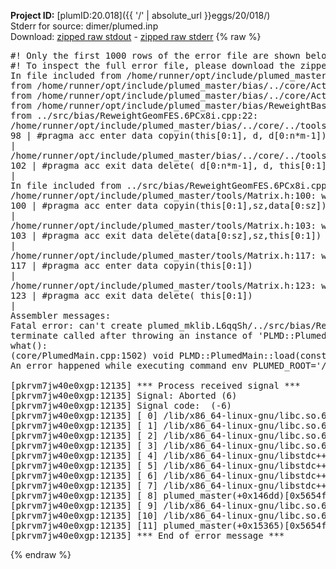 **Project ID:** [plumID:20.018]({{ '/' | absolute_url }}eggs/20/018/)  
Stderr for source:  dimer/plumed.inp   
Download: [zipped raw stdout](plumed.inp.plumed_master.stdout.txt.zip) - [zipped raw stderr](plumed.inp.plumed_master.stderr.txt.zip) 
{% raw %}
<pre>
#! Only the first 1000 rows of the error file are shown below
#! To inspect the full error file, please download the zipped raw stderr file above
In file included from /home/runner/opt/include/plumed_master/bias/../core/../tools/Tools.h:27,
from /home/runner/opt/include/plumed_master/bias/../core/Action.h:28,
from /home/runner/opt/include/plumed_master/bias/../core/ActionWithValue.h:25,
from /home/runner/opt/include/plumed_master/bias/ReweightBase.h:25,
from ../src/bias/ReweightGeomFES.6PCx8i.cpp:22:
/home/runner/opt/include/plumed_master/bias/../core/../tools/Tensor.h:98: warning: ignoring ‘#pragma acc enter’ [-Wunknown-pragmas]
98 | #pragma acc enter data copyin(this[0:1], d, d[0:n*m-1])
|
/home/runner/opt/include/plumed_master/bias/../core/../tools/Tensor.h:102: warning: ignoring ‘#pragma acc exit’ [-Wunknown-pragmas]
102 | #pragma acc exit data delete( d[0:n*m-1], d, this[0:1])
|
In file included from ../src/bias/ReweightGeomFES.6PCx8i.cpp:24:
/home/runner/opt/include/plumed_master/tools/Matrix.h:100: warning: ignoring ‘#pragma acc enter’ [-Wunknown-pragmas]
100 | #pragma acc enter data copyin(this[0:1],sz,data[0:sz])
|
/home/runner/opt/include/plumed_master/tools/Matrix.h:103: warning: ignoring ‘#pragma acc exit’ [-Wunknown-pragmas]
103 | #pragma acc exit data delete(data[0:sz],sz,this[0:1])
|
/home/runner/opt/include/plumed_master/tools/Matrix.h:117: warning: ignoring ‘#pragma acc enter’ [-Wunknown-pragmas]
117 | #pragma acc enter data copyin(this[0:1])
|
/home/runner/opt/include/plumed_master/tools/Matrix.h:123: warning: ignoring ‘#pragma acc exit’ [-Wunknown-pragmas]
123 | #pragma acc exit data delete( this[0:1])
|
Assembler messages:
Fatal error: can't create plumed_mklib.L6qqSh/../src/bias/ReweightGeomFES.o: No such file or directory
terminate called after throwing an instance of 'PLMD::Plumed::ExceptionError'
what():
(core/PlumedMain.cpp:1502) void PLMD::PlumedMain::load(const std::string&)
An error happened while executing command env PLUMED_ROOT='/home/runner/opt/lib/plumed_master' PLUMED_VERSION='2.11.0-dev' PLUMED_HTMLDIR='/home/runner/opt/share/doc/plumed_master' PLUMED_INCLUDEDIR='/home/runner/opt/include' PLUMED_PROGRAM_NAME='plumed_master' PLUMED_IS_INSTALLED='yes' "/home/runner/opt/lib/plumed_master"/scripts/mklib.sh -n -o ./../src/bias/ReweightGeomFES.2.11.0-dev.so ../src/bias/ReweightGeomFES.cpp

[pkrvm7jw40e0xgp:12135] *** Process received signal ***
[pkrvm7jw40e0xgp:12135] Signal: Aborted (6)
[pkrvm7jw40e0xgp:12135] Signal code:  (-6)
[pkrvm7jw40e0xgp:12135] [ 0] /lib/x86_64-linux-gnu/libc.so.6(+0x45330)[0x7f303ac45330]
[pkrvm7jw40e0xgp:12135] [ 1] /lib/x86_64-linux-gnu/libc.so.6(pthread_kill+0x11c)[0x7f303ac9eb2c]
[pkrvm7jw40e0xgp:12135] [ 2] /lib/x86_64-linux-gnu/libc.so.6(gsignal+0x1e)[0x7f303ac4527e]
[pkrvm7jw40e0xgp:12135] [ 3] /lib/x86_64-linux-gnu/libc.so.6(abort+0xdf)[0x7f303ac288ff]
[pkrvm7jw40e0xgp:12135] [ 4] /lib/x86_64-linux-gnu/libstdc++.so.6(+0xa5ff5)[0x7f303b0a5ff5]
[pkrvm7jw40e0xgp:12135] [ 5] /lib/x86_64-linux-gnu/libstdc++.so.6(+0xbb0da)[0x7f303b0bb0da]
[pkrvm7jw40e0xgp:12135] [ 6] /lib/x86_64-linux-gnu/libstdc++.so.6(_ZSt10unexpectedv+0x0)[0x7f303b0a5a55]
[pkrvm7jw40e0xgp:12135] [ 7] /lib/x86_64-linux-gnu/libstdc++.so.6(+0xa5a6f)[0x7f303b0a5a6f]
[pkrvm7jw40e0xgp:12135] [ 8] plumed_master(+0x146dd)[0x5654f92d86dd]
[pkrvm7jw40e0xgp:12135] [ 9] /lib/x86_64-linux-gnu/libc.so.6(+0x2a1ca)[0x7f303ac2a1ca]
[pkrvm7jw40e0xgp:12135] [10] /lib/x86_64-linux-gnu/libc.so.6(__libc_start_main+0x8b)[0x7f303ac2a28b]
[pkrvm7jw40e0xgp:12135] [11] plumed_master(+0x15365)[0x5654f92d9365]
[pkrvm7jw40e0xgp:12135] *** End of error message ***
</pre>
{% endraw %}
